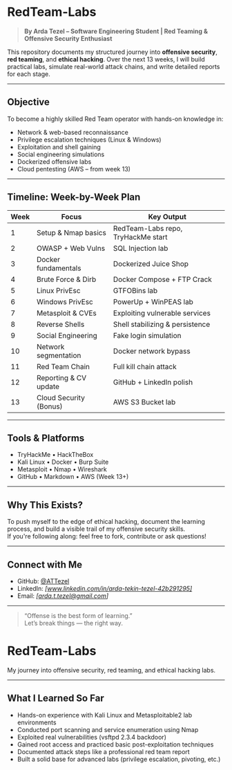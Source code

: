 # RedTeam-Labs 

> **By Arda Tezel – Software Engineering Student | Red Teaming & Offensive Security Enthusiast**

This repository documents my structured journey into **offensive security**, **red teaming**, and **ethical hacking**. Over the next 13 weeks, I will build practical labs, simulate real-world attack chains, and write detailed reports for each stage.

---

##  Objective

To become a highly skilled Red Team operator with hands-on knowledge in:
- Network & web-based reconnaissance
- Privilege escalation techniques (Linux & Windows)
- Exploitation and shell gaining
- Social engineering simulations
- Dockerized offensive labs
- Cloud pentesting (AWS – from week 13)

---

##  Timeline: Week-by-Week Plan

| Week | Focus | Key Output |
|------|-------|------------|
| 1 | Setup & Nmap basics | RedTeam-Labs repo, TryHackMe start |
| 2 | OWASP + Web Vulns | SQL Injection lab |
| 3 | Docker fundamentals | Dockerized Juice Shop |
| 4 | Brute Force & Dirb | Docker Compose + FTP Crack |
| 5 | Linux PrivEsc | GTFOBins lab |
| 6 | Windows PrivEsc | PowerUp + WinPEAS lab |
| 7 | Metasploit & CVEs | Exploiting vulnerable services |
| 8 | Reverse Shells | Shell stabilizing & persistence |
| 9 | Social Engineering | Fake login simulation |
|10 | Network segmentation | Docker network bypass |
|11 | Red Team Chain | Full kill chain attack |
|12 | Reporting & CV update | GitHub + LinkedIn polish |
|13 | Cloud Security (Bonus) | AWS S3 Bucket lab |

---

##  Tools & Platforms

- TryHackMe • HackTheBox  
- Kali Linux • Docker • Burp Suite  
- Metasploit • Nmap • Wireshark  
- GitHub • Markdown • AWS (Week 13+)

---

##  Why This Exists?

To push myself to the edge of ethical hacking, document the learning process, and build a visible trail of my offensive security skills.  
If you're following along: feel free to fork, contribute or ask questions!

---

##  Connect with Me

- GitHub: [@ATTezel](https://github.com/ATTezel)  
- LinkedIn: *[www.linkedin.com/in/arda-tekin-tezel-42b291295]*  
- Email: *[arda.t.tezel@gmail.com]*

---

> “Offense is the best form of learning.”  
> Let’s break things — the right way.
# RedTeam-Labs
My journey into offensive security, red teaming, and ethical hacking labs.

---

##  What I Learned So Far

- Hands-on experience with Kali Linux and Metasploitable2 lab environments
- Conducted port scanning and service enumeration using Nmap
- Exploited real vulnerabilities (vsftpd 2.3.4 backdoor)
- Gained root access and practiced basic post-exploitation techniques
- Documented attack steps like a professional red team report
- Built a solid base for advanced labs (privilege escalation, pivoting, etc.)

